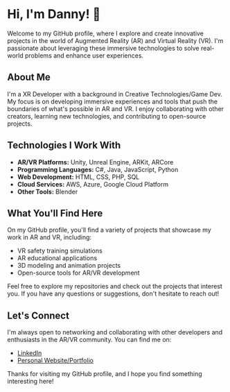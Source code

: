 # Hi, I'm Danny! 👋

Welcome to my GitHub profile, where I explore and create innovative projects in the world of Augmented Reality (AR) and Virtual Reality (VR). I'm passionate about leveraging these immersive technologies to solve real-world problems and enhance user experiences.

## About Me
I'm a XR Developer with a background in Creative Technologies/Game Dev. My focus is on developing immersive experiences and tools that push the boundaries of what's possible in AR and VR. I enjoy collaborating with other creators, learning new technologies, and contributing to open-source projects.

## Technologies I Work With
- **AR/VR Platforms:** Unity, Unreal Engine, ARKit, ARCore
- **Programming Languages:** C#, Java, JavaScript, Python
- **Web Development:** HTML, CSS, PHP, SQL
- **Cloud Services:** AWS, Azure, Google Cloud Platform
- **Other Tools:** Blender

## What You'll Find Here
On my GitHub profile, you'll find a variety of projects that showcase my work in AR and VR, including:
- VR safety training simulations
- AR educational applications
- 3D modeling and animation projects
- Open-source tools for AR/VR development

Feel free to explore my repositories and check out the projects that interest you. If you have any questions or suggestions, don't hesitate to reach out!

## Let's Connect
I'm always open to networking and collaborating with other developers and enthusiasts in the AR/VR community. You can find me on:
- [LinkedIn](https://www.linkedin.com/in/immersivedanny/)
- [Personal Website/Portfolio](https://immersivexrdanny.com/)

Thanks for visiting my GitHub profile, and I hope you find something interesting here!

